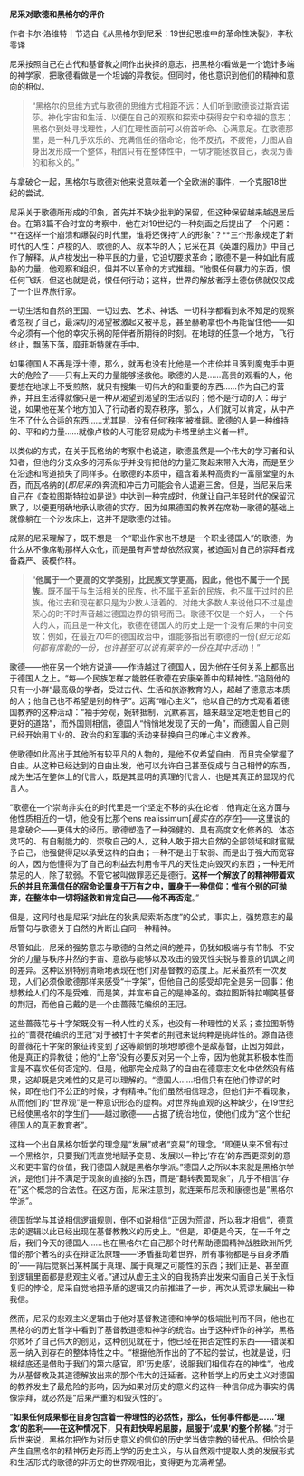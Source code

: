 **尼采对歌德和黑格尔的评价**

作者卡尔·洛维特｜节选自《从黑格尔到尼采：19世纪思维中的革命性决裂》，李秋零译

尼采按照自己在古代和基督教之间作出抉择的意志，把黑格尔看做是一个诡计多端的神学家，把歌德看做是一个坦诚的异教徒。但同时，他也意识到他们的精神和意向的相似。

> “黑格尔的思维方式与歌德的思维方式相距不远：人们听到歌德谈过斯宾诺莎。神化宇宙和生活、以便在自己的观察和探索中获得安宁和幸福的意志；黑格尔到处寻找理性，人们在理性面前可以俯首听命、心满意足。在歌德那里，是一种几乎欢乐的、充满信任的宿命论，他不反抗，不疲倦，力图从自身出发形成一个整体，相信只有在整体性中，一切才能拯救自己，表现为善的和称义的。”

与拿破仑一起，黑格尔与歌德对他来说意味着一个全欧洲的事件，一个克服18世纪的尝试。

尼采关于歌德所形成的印象，首先并不缺少批判的保留，但这种保留越来越退居后台。在第3篇不合时宜的考察中，他在对19世纪的一种刻画之后提出了—个问题：**在这样一个崩溃和爆裂的时代里，谁将还保持“人的形象”？**三个形象规定了新时代的人性：卢梭的人、歌德的人、叔本华的人；尼采在其《英雄的履历》中自己作了解释。从卢梭发出一种平民的力量，它迫切要求革命；歌德不是一种如此有威胁的力量，他观察和组织，但并不以革命的方式推翻。“他恨任何暴力的东西，恨任何飞跃，但这也就是说，恨任何行动；这样，世界的解放者浮土德仿佛就仅仅成了一个世界旅行家。

一切生活和自然的王国、一切过去、艺术、神话、一切科学都看到永不知足的观察者忽视了自己，最深切的渴望被激起又被平息，甚至赫勒拿也不再能留住他——如今必须有—个他的幸灾乐祸的陪伴者所期待的时刻。在地球的任意—个地方，飞行终止，飘荡下落，靡菲斯特就在手中。

如果德国人不再是浮士德，那么，就再也没有比他是一个市侩并且落到魔鬼手中更大的危险了——只有上天的力量能够拯救他。歌德的人是……高贵的观看的人，他要想在地球上不受煎熬，就只有搜集一切伟大的和重要的东西……作为自己的营养，并且生活得就像只是一种从渴望到渴望的生活似的；他不是行动的人：毋宁说，如果他在某个地方加入了行动者的现存秩序，那么，人们就可以肯定，从中产生不了什么合适的东西……尤其是，没有任何‘秩序’被推翻。歌德的人是一种维持的、平和的力量……就像卢梭的人可能容易成为卡塔里纳主义者一样。

以类似的方式，在关于瓦格纳的考察中也说道，歌德虽然是一个伟大的学习者和认知者，但他的分支众多的河系似乎并没有把他的力量汇聚起来带入大海，而是至少在沿途和弯道损失了同样多。在歌德的本质中，蕴含着某种高贵的一富丽堂皇的东西，而瓦格纳的(_即尼采的_)奔流和冲击力可能会令人退避三舍。但是，当尼采后来自己在《查拉图斯特拉如是说》中达到一种完成时，他就让自己年轻时代的保留沉默了，以便更明确地承认歌德的实存。因为如果德国的教养在席勒一歌德的基础上就像躺在一个沙发床上，这并不是歌德的过错。

成熟的尼采理解了，既不想是一个“职业作家也不想是一个职业德国人”的歌德，为什么从不像席勒那样大众化，而是虽有声誉却依然寂寞，被迫面对自己的崇拜者戒备森严、装模作样。

> “**他属于一个更高的文学类别，比民族文学更高，因此，他也不属于一个民族**。既不属于与生活相关的民族，也不属于革新的民族，也不属于过时的民族。他过去和现在都只是为少数人活着的。对绝大多数人来说他只不过是虚荣心的时不时声音越过德国边界的铜号而已。歌德不仅是一个好人，一个伟大的人，而且是一种文化，歌德在德国人的历史上是一个没有后果的中间变故：例如，在最近70年的德国政治中，谁能够指出有歌德的一份(_但无论如何都有席勒的一份，也许甚至可以说有莱辛的一份在其中活动_)！”

歌德——他在另一个地方说道——作诗越过了德国人，因为他在任何关系上都高出于德国人之上。“每—个民族怎样才能胜任歌德在安康亲善中的精神性。”追随他的只有一小群“最高级的学者，受过古代、生活和旅游教育的人，超越了德意志本质的人；他自己也不希望是别的样子”。远离“唯心主义”，他以自己的方式观看着德国教养的这种活动：“袖手旁观，婉转抵制，沉默寡言，越来越坚定地走他自己的更好的道路”，而外国则相信，德国人“悄悄地发现了天的一角”，而德国人自己则已经开始用工业的、政治的和军事的活动来替换自己的唯心主义教养。

使歌德如此高出于其他所有较平凡的人物的，是他不仅希望自由，而且完全掌握了自由。从这种已经达到的自由出发，他可以允许自己甚至促成与自己相悖的东西，成为生活在整体上的代言人，既是其显明的真理的代言人．也是其真正的显现的代言人。

“歌德在—个崇尚非实在的时代里是一个坚定不移的实在论者：他肯定在这方面与他性质相近的一切，他没有比那个ens realissimum\[_最实在的存在_\]——这里说的是拿破仑——更伟大的经历。歌德塑造了一种强健的、具有高度文化修养的、体态灵巧的、有自制能力的、崇敬自己的人，这种人敢于把大自然的全部领域和财富赋予自己，他强健得足以承受这样的自由；一种不是出于软弱、而是出于强大而宽容的人，因为他懂得为了自己的利益去利用令平凡的天性走向毁灭的东西；一种无所禁忌的人，除了软弱。不管它被叫做罪恶还是德行。**这样一个解放了的精神带着欢乐的并且充满信任的宿命论置身于万有之中，置身于一种信仰：惟有个别的可抛弃，在整体中一切将拯救和肯定自己——他不再否定**。”

但是，这同时也是尼采“对此在的狄奥尼索斯态度”的公式，事实上，强势意志的最后警句与歌德关于自然的片断出自同一种精神。

尽管如此，尼采的强势意志与歌德的自然之间的差异，仍犹如极端与有节制、不安分的力量与秩序井然的宇宙、意欲与能够以及攻击的毁灭性尖锐与善意的讥讽之间的差异。这种区别特别清晰地表现在他们对基督教的态度上。尼采虽然有一次发现，人们必须像歌德那样来感受“十字架”，但他自己的感受却完全是另一回事：他想教给人们的不是受难，而是笑，并宣布自己的是神圣的。查拉图斯特拉嘲笑基督的荆冠，而他自己戴的是—个由蔷薇花编织的王冠。

这些蔷薇花与十字架既没有一种人性的关系，也没有一种理性的关系；查拉图斯特拉的“蔷薇花编织的王冠”对于被钉十字架者的荆冠来说纯粹是挑衅性的。源自路德的蔷薇花十字架的象征转变到了这等颠倒的境地!歌德不是敌基督，正因为如此，他是真正的异教徒；他的“上帝”没有必要反对另一个上帝，因为他就其积极本性而言是不喜欢任何否定的。但是，他那完全成熟了的自由在德意志文化中依然没有结果，这却既是灾难性的又是可以理解的。“德国人……相信只有在他们悖谬的时候，即在他们不公正的时候，才有精神。”他们虽然相信理念，但他们并不看现象，从而他们的“世界观”是一种意识形态的虚构。对世界纯直观的这种缺少，在19世纪已经使黑格尔的学生们——越过歌德——占据了统治地位，使他们成为“这个世纪德国人的真正教育者”。

这样一个出自黑格尔哲学的理念是“发展”或者“变易”的理念。“即便从来不曾有过一个黑格尔，只要我们凭直觉地赋予变易、发展以一种比‘存在’的东西更深刻的意义和更丰富的价值，我们德国人就是黑格尔学派。”德国人之所以本来就是黑格尔学派，是他们并不满足于现象的直接的东西，而是“翻转表面现象”，几乎不相信“存在”这个概念的合法性。在这方面，尼采注意到，就连莱布尼茨和康德也是“黑格尔学派”。

德国哲学与其说相信逻辑规则，倒不如说相信“正因为荒谬，所以我才相信”，德意志的逻辑以此已经出现在基督教教义的历史上。“但是，即便是今天，在一千年之后，我们今天的德国人……也在黑格尔在自己那个时代帮助德国精神战胜欧洲所凭借的那个著名的实在辩证法原理——‘矛盾推动着世界，所有事物都是与自身矛盾的’——背后觉察出某种属于真理、属于真理之可能性的东西；我们正是、甚至直到逻辑里面都是悲观主义者。”通过从虚无主义的自我扬弃出发来勾画自己关于永恒复归的悖论，尼采自觉地把矛盾的逻辑又向前推进了一步，再次从荒谬发展出一种我信。

然而，尼采的悲观主义逻辑由于他对基督教道德和神学的极端批判而不同，他也在黑格尔的历史哲学中看到了基督教道德和神学的统治。由于这种奸诈的神学，黑格尔败坏了自己伟大的创见，这种创见就在于，他已经在把否定性的东西——错误和恶一纳入到存在的整体特性之中。“根据他所作出的了不起的尝试，也就是说，归根结底还是借助于我们的第六感官，即‘历史感’，说服我们相信存在的神性”，他成为从基督教及其道德解放出来的那个伟大的迁延者。这种哲学上的历史主义对德国的教养发生了最危险的影响，因为如果对历史的意义的这样一种信仰成为事实的偶像崇拜，就必然是“后果严重的和毁灭性的”。

“**如果任何成果都在自身包含着一种理性的必然性，那么，任何事件都是……‘理念’的胜利——在这种情况下，只有赶快卑躬屈膝，屈服于‘成果’的整个阶梯**。”对于后世来说，黑格尔把作为对历史意义的信仰的历史学当做宗教的替代品。但恰恰是产生自黑格尔的精神历史形而上学的历史主义，与从自然观中提取人类的发展形式和生活形式的歌德的非历史的世界观相比，变得更为充满希望。